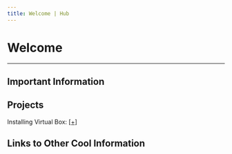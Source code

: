 ```yaml
---
title: Welcome | Hub
---
```


# Welcome
___
## Important Information

## Projects
Installing Virtual Box: [[+]](Creating_Home_Lab)

## Links to Other Cool Information
